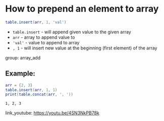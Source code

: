 # How to prepend an element to array

```lua
table.insert(arr, 1, 'val')
```

- `table.insert` - will append given value to the given array
- `arr` - array to append value to
- `'val'` - value to append to array
- `, 1` - will insert new value at the beginning (first element) of the array

group: array_add

## Example: 
```lua
arr = {2, 3}
table.insert(arr, 1, 1)
print(table.concat(arr, ', '))
```
```
1, 2, 3

```

link_youtube: https://youtu.be/4SN3NkPB78k
